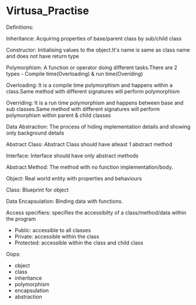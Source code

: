 # Virtusa_Practise

Definitions:

Inheritance: Acquiring properties of base/parent class by sub/child class

Constructor: Initialising values to the object.It's name is same as class name and does not have return type

Polymorphism: A function or operator doing different tasks.There are 2 types - Compile time(Overloading) & run time(Overiding)

Overloading: It is a compile time polymorphism and happens within a class.Same method with different signatures will perform polymorphism

Overriding: It is a run time polymorphism and happens between base and sub classes.Same method with different signatures will perform polymorphism within parent & child classes

Data Abstraction: The process of hiding implementation details and showing only background details

Abstract Class: Abstract Class should have atleast 1 abstract method

Interface: Interface should have only abstract methods

Abstract Method: The method with no function implementation/body.

Object: Real world entity with properties and behaviours

Class: Blueprint for object

Data Encapsulation: Binding data with functions.

Access specifiers: specifies the accessibilty of a class/method/data within the program
   - Public: accessible to all classes
   - Private: accessible within the class
   - Protected: accessible within the class and child class



Oops:
   - object
   - class
   - inheritance
   - polymorphism
   - encapsulation
   - abstraction
